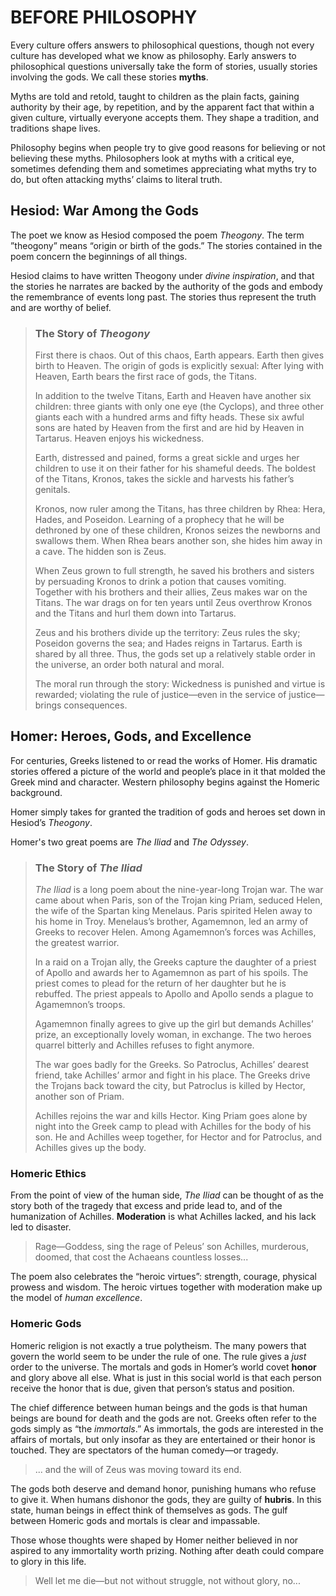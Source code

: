 # BEFORE PHILOSOPHY

Every culture offers answers to philosophical questions, though not every culture has developed what we know as philosophy. Early answers to philosophical questions universally take the form of stories, usually stories involving the gods. We call these stories **myths**.

Myths are told and retold, taught to children as the plain facts, gaining authority by their age, by repetition, and by the apparent fact that within a given culture, virtually everyone accepts them. They shape a tradition, and traditions shape lives.

Philosophy begins when people try to give good reasons for believing or not believing these myths. Philosophers look at myths with a critical eye, sometimes defending them and sometimes appreciating what myths try to do, but often attacking myths’ claims to literal truth.

## Hesiod: War Among the Gods

The poet we know as Hesiod composed the poem *Theogony*. The term ”theogony” means “origin or birth of the gods.” The stories contained in the poem concern the beginnings of all things.

Hesiod claims to have written Theogony under *divine inspiration*, and that the stories he narrates are backed by the authority of the gods and embody the remembrance of events long past. The stories thus represent the truth and are worthy of belief.

> ### The Story of *Theogony*
>
> First there is chaos. Out of this chaos, Earth appears. Earth then gives birth to Heaven. The origin of gods is explicitly sexual: After lying with Heaven, Earth bears the first race of gods, the Titans.
>
> In addition to the twelve Titans, Earth and Heaven have another six children: three giants with only one eye (the Cyclops), and three other giants each with a hundred arms and fifty heads. These six awful sons are hated by Heaven from the first and are hid by Heaven in Tartarus. Heaven enjoys his wickedness.
>
> Earth, distressed and pained, forms a great sickle and urges her children to use it on their father for his shameful deeds. The boldest of the Titans, Kronos, takes the sickle and harvests his father’s genitals.
>
> Kronos, now ruler among the Titans, has three children by Rhea: Hera, Hades, and Poseidon. Learning of a prophecy that he will be dethroned by one of these children, Kronos seizes the newborns and swallows them. When Rhea bears another son, she hides him away in a cave. The hidden son is Zeus.
>
> When Zeus grown to full strength, he saved his brothers and sisters by persuading Kronos to drink a potion that causes vomiting. Together with his brothers and their allies, Zeus makes war on the Titans. The war drags on for ten years until Zeus overthrow Kronos and the Titans and hurl them down into Tartarus.
>
> Zeus and his brothers divide up the territory: Zeus rules the sky; Poseidon governs the sea; and Hades reigns in Tartarus. Earth is shared by all three. Thus, the gods set up a relatively stable order in the universe, an order both natural and moral.
>
> The moral run through the story: Wickedness is punished and virtue is rewarded; violating the rule of justice—even in the service of justice—brings consequences.

## Homer: Heroes, Gods, and Excellence

For centuries, Greeks listened to or read the works of Homer. His dramatic stories offered a picture of the world and people’s place in it that molded the Greek mind and character. Western philosophy begins against the Homeric background.

Homer simply takes for granted the tradition of gods and heroes set down in Hesiod’s *Theogony*.

Homer's two great poems are *The Iliad* and *The Odyssey*.

> ### The Story of *The Iliad*
>
> *The Iliad* is a long poem about the nine-year-long Trojan war. The war came about when Paris, son of the Trojan king Priam, seduced Helen, the wife of the Spartan king Menelaus. Paris spirited Helen away to his home in Troy. Menelaus’s brother, Agamemnon, led an army of Greeks to recover Helen. Among Agamemnon’s forces was Achilles, the greatest warrior.
>
> In a raid on a Trojan ally, the Greeks capture the daughter of a priest of Apollo and awards her to Agamemnon as part of his spoils. The priest comes to plead for the return of her daughter but he is rebuffed. The priest appeals to Apollo and Apollo sends a plague to Agamemnon’s troops.
>
> Agamemnon finally agrees to give up the girl but demands Achilles’ prize, an exceptionally lovely woman, in exchange. The two heroes quarrel bitterly and Achilles refuses to fight anymore.
>
> The war goes badly for the Greeks. So Patroclus, Achilles’ dearest friend, take Achilles’ armor and fight in his place. The Greeks drive the Trojans back toward the city, but Patroclus is killed by Hector, another son of Priam.
>
> Achilles rejoins the war and kills Hector. King Priam goes alone by night into the Greek camp to plead with Achilles for the body of his son. He and Achilles weep together, for Hector and for Patroclus, and Achilles gives up the body.

### Homeric Ethics

From the point of view of the human side, *The Iliad* can be thought of as the story both of the tragedy that excess and pride lead to, and of the humanization of Achilles. **Moderation** is what Achilles lacked, and his lack led to disaster.
> Rage—Goddess, sing the rage of Peleus’ son Achilles, murderous, doomed, that cost the Achaeans countless losses...

The poem also celebrates the “heroic virtues”: strength, courage, physical prowess and wisdom. The heroic virtues together with moderation make up the model of *human excellence*.

### Homeric Gods

Homeric religion is not exactly a true polytheism. The many powers that govern the world seem to be under the rule of one. The rule gives a *just* order to the universe. The mortals and gods in Homer’s world covet **honor** and glory above all else. What is just in this social world is that each person receive the honor that is due, given that person’s status and position.

The chief difference between human beings and the gods is that human beings are bound for death and the gods are not. Greeks often refer to the gods simply as “the *immortals*.” As immortals, the gods are interested in the affairs of mortals, but only insofar as they are entertained or their honor is touched. They are spectators of the human comedy—or tragedy.
> ... and the will of Zeus was moving toward its end.

The gods both deserve and demand honor, punishing humans who refuse to give it. When humans dishonor the gods, they are guilty of **hubris**. In this state, human beings in effect think of themselves as gods. The gulf between Homeric gods and mortals is clear and impassable.

Those whose thoughts were shaped by Homer neither believed in nor aspired to any immortality worth prizing. Nothing after death could compare to glory in this life.
> Well let me die—but not without struggle, not without glory, no...
